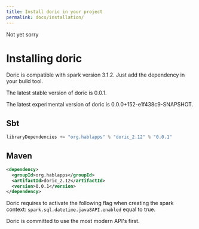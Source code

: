 ```yaml
---
title: Install doric in your project
permalink: docs/installation/
---
```

Not yet sorry
# Installing doric
Doric is compatible with spark version 3.1.2. Just add the dependency in your build tool.

The latest stable version of doric is 0.0.1.

The latest experimental version of doric is 0.0.0+152-e1f438c9-SNAPSHOT.

## Sbt
```scala
libraryDependencies += "org.hablapps" % "doric_2.12" % "0.0.1"
```
## Maven
```xml
<dependency>
  <groupId>org.hablapps</groupId>
  <artifactId>doric_2.12</artifactId>
  <version>0.0.1</version>
</dependency>
```

Doric requires to activate the following flag when creating the spark context:
`spark.sql.datetime.java8API.enabled` equal to true.

Doric is committed to use the most modern API's first.
